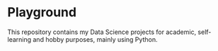 # Playground
This repository contains my Data Science projects for academic, self-learning and hobby purposes, mainly using Python.
